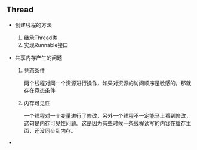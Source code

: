 ## Thread

+ 创建线程的方法

  1. 继承Thread类
  2. 实现Runnable接口

+ 共享内存产生的问题

  1. 竞态条件

     两个线程对同一个资源进行操作，如果对资源的访问顺序是敏感的，那就存在竞态条件

  2. 内存可见性

     一个线程对一个变量进行了修改，另外一个线程不一定能马上看到修改，这句是内存可见性问题。这是因为有些时候一条线程读写的内容在缓存里面，还没同步到内存。

+ 